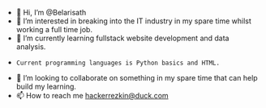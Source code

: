- 👋 Hi, I’m @Belarisath
- 👀 I’m interested in breaking into the IT industry in my spare time whilst working a full time job.
- 🌱 I’m currently learning fullstack website development and data analysis.
-     Current programming languages is Python basics and HTML.
- 💞️ I’m looking to collaborate on something in my spare time that can help build my learning.
- 📫 How to reach me hackerrezkin@duck.com

<!---
Belarisath/Belarisath is a ✨ special ✨ repository because its `README.md` (this file) appears on your GitHub profile.
You can click the Preview link to take a look at your changes.
--->

